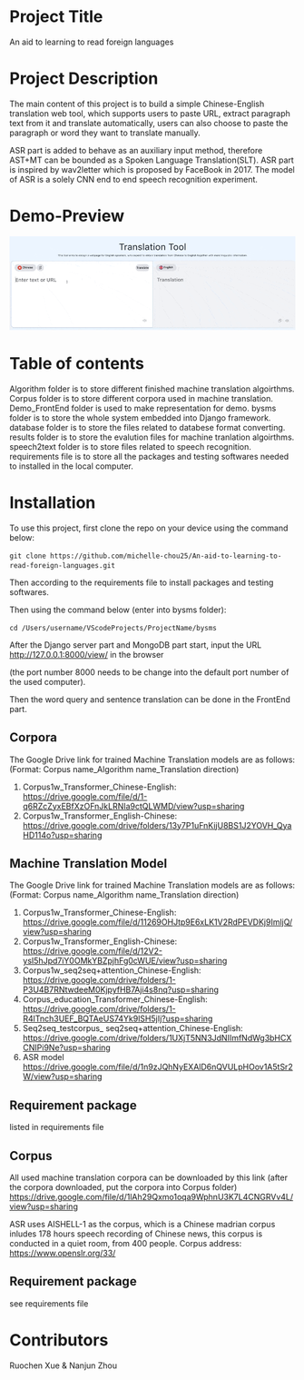 # Project Title
An aid to learning to read foreign languages

# Project Description
The main content of this project is to build a simple Chinese-English translation web tool, which supports users to paste URL, extract paragraph text from it and translate automatically, users can also choose to paste the paragraph or word they want to translate manually. 

ASR part is added to behave as an auxiliary input method,  therefore AST+MT can be bounded as a Spoken Language Translation(SLT).
ASR part is inspired by wav2letter which is proposed by FaceBook in 2017. The model of ASR is a solely CNN end to end speech recognition experiment.

# Demo-Preview
![img](images/demo.gif)

# Table of contents
Algorithm folder is to store different finished machine translation algoirthms.
Corpus folder is to store different corpora used in machine translation.
Demo_FrontEnd folder is used to make representation for demo.
bysms folder is to store the whole system embedded into Django framework.
database folder is to store the files related to databese format converting.
results folder is to store the evalution files for machine tranlation algoirthms.
speech2text folder is to store files related to speech recognition.
requirements file is to store all the packages and testing softwares needed to installed in the local computer.

# Installation
To use this project, first clone the repo on your device using the command below:

```git clone https://github.com/michelle-chou25/An-aid-to-learning-to-read-foreign-languages.git```

Then according to the requirements file to install packages and testing softwares.

Then using the command below (enter into bysms folder):

```cd /Users/username/VScodeProjects/ProjectName/bysms```

After the Django server part and MongoDB part start, input the URL http://127.0.0.1:8000/view/ in the browser

(the port number 8000 needs to be change into the default port number of the used computer).

Then the word query and sentence translation can be done in the FrontEnd part.


## Corpora
The Google Drive link for trained Machine Translation models are as follows: 
(Format: Corpus name_Algorithm name_Translation direction)
1.	Corpus1w_Transformer_Chinese-English:
https://drive.google.com/file/d/1-q6RZcZyxEBfXzOFnJkLRNIa9ctQLWMD/view?usp=sharing
2.	Corpus1w_Transformer_English-Chinese:
https://drive.google.com/drive/folders/13y7P1uFnKijU8BS1J2YOVH_QyaHD114o?usp=sharing

## Machine Translation Model
The Google Drive link for trained Machine Translation models are as follows: 
(Format: Corpus name_Algorithm name_Translation direction)
1.	Corpus1w_Transformer_Chinese-English:
https://drive.google.com/file/d/11269OHJtp9E6xLK1V2RdPEVDKj9ImljQ/view?usp=sharing
2.	Corpus1w_Transformer_English-Chinese:
https://drive.google.com/file/d/12V2-ysI5hJpd7iY0OMkYBZpjhFg0cWUE/view?usp=sharing
3.	Corpus1w_seq2seq+attention_Chinese-English:
https://drive.google.com/drive/folders/1-P3U4B7RNtwdeeM0KjpyfHB7Aji4s8nq?usp=sharing
4.	Corpus_education_Transformer_Chinese-English:
https://drive.google.com/drive/folders/1-R4lTnch3UEF_BQTAeUS74Yk9lSH5jIj?usp=sharing
5.	Seq2seq_testcorpus_ seq2seq+attention_Chinese-English:
https://drive.google.com/drive/folders/1UXjT5NN3JdNIImfNdWg3bHCXCNIPi9Ne?usp=sharing
6. ASR model
https://drive.google.com/file/d/1n9zJQhNyEXAlD6nQVULpHOov1A5tSr2W/view?usp=sharing

## Requirement package
listed in requirements file

## Corpus
All used machine translation corpora can be downloaded by this link (after the corpora downloaded, put the corpora into Corpus folder)
https://drive.google.com/file/d/1lAh29Qxmo1oqa9WphnU3K7L4CNGRVv4L/view?usp=sharing

ASR uses AISHELL-1 as the corpus, which is a Chinese madrian corpus inludes 178 hours speech recording of Chinese news, this corpus is conducted in a quiet room, from 400 people.
Corpus address: https://www.openslr.org/33/

## Requirement package
see requirements file

# Contributors
Ruochen Xue & Nanjun Zhou







